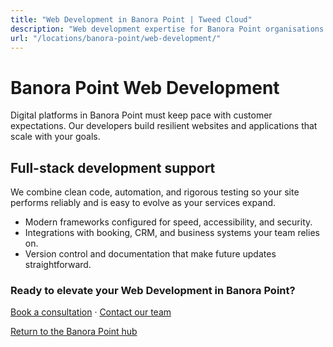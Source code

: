 ```yaml
---
title: "Web Development in Banora Point | Tweed Cloud"
description: "Web development expertise for Banora Point organisations that need dependable platforms."
url: "/locations/banora-point/web-development/"
---
```


# Banora Point Web Development

Digital platforms in Banora Point must keep pace with customer expectations. Our developers build resilient websites and applications that scale with your goals.

## Full-stack development support

We combine clean code, automation, and rigorous testing so your site performs reliably and is easy to evolve as your services expand.

- Modern frameworks configured for speed, accessibility, and security.
- Integrations with booking, CRM, and business systems your team relies on.
- Version control and documentation that make future updates straightforward.

### Ready to elevate your Web Development in Banora Point?

[Book a consultation](/consultation/) · [Contact our team](/contact/)

[Return to the Banora Point hub](/locations/banora-point/)
